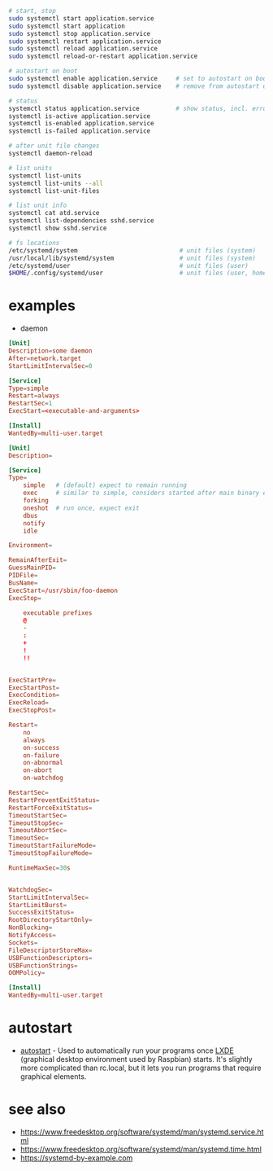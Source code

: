 ```bash
# start, stop
sudo systemctl start application.service
sudo systemctl start application
sudo systemctl stop application.service
sudo systemctl restart application.service
sudo systemctl reload application.service
sudo systemctl reload-or-restart application.service

# autostart on boot
sudo systemctl enable application.service     # set to autostart on boot 
sudo systemctl disable application.service    # remove from autostart on boot

# status
systemctl status application.service          # show status, incl. errors on last startup
systemctl is-active application.service
systemctl is-enabled application.service
systemctl is-failed application.service

# after unit file changes
systemctl daemon-reload

# list units
systemctl list-units
systemctl list-units --all
systemctl list-unit-files

# list unit info
systemctl cat atd.service
systemctl list-dependencies sshd.service
systemctl show sshd.service

# fs locations
/etc/systemd/system                            # unit files (system)
/usr/local/lib/systemd/system                  # unit files (system)
/etc/systemd/user                              # unit files (user)
$HOME/.config/systemd/user                     # unit files (user, homedir)
```



# examples

- daemon 

```toml
[Unit]
Description=some daemon
After=network.target
StartLimitIntervalSec=0

[Service]
Type=simple
Restart=always
RestartSec=1
ExecStart=<executable-and-arguments>

[Install]
WantedBy=multi-user.target
```







```toml
[Unit]
Description=

[Service] 
Type=
    simple   # (default) expect to remain running
    exec     # similar to simple, considers started after main binary executed
    forking
    oneshot  # run once, expect exit
    dbus 
    notify
    idle

Environment=

RemainAfterExit=
GuessMainPID=
PIDFile=
BusName=
ExecStart=/usr/sbin/foo-daemon
ExecStop=

    executable prefixes
    @
    -
    :
    +
    !
    !!


ExecStartPre=
ExecStartPost=
ExecCondition=
ExecReload=
ExecStopPost=

Restart=
    no	
    always	
    on-success	
    on-failure	
    on-abnormal	
    on-abort	
    on-watchdog

RestartSec=
RestartPreventExitStatus=
RestartForceExitStatus=
TimeoutStartSec=
TimeoutStopSec=
TimeoutAbortSec=
TimeoutSec=
TimeoutStartFailureMode=
TimeoutStopFailureMode=

RuntimeMaxSec=30s


WatchdogSec=
StartLimitIntervalSec=
StartLimitBurst=
SuccessExitStatus=
RootDirectoryStartOnly=
NonBlocking=
NotifyAccess=
Sockets=
FileDescriptorStoreMax=
USBFunctionDescriptors=
USBFunctionStrings=
OOMPolicy=

[Install]
WantedBy=multi-user.target
```



# autostart

- [autostart](https://learn.sparkfun.com/tutorials/how-to-run-a-raspberry-pi-program-on-startup#method-2-autostart) - Used to automatically run your programs once [LXDE](https://wiki.lxde.org/en/Main_Page) (graphical desktop environment used by Raspbian) starts. It's slightly more complicated than rc.local, but it lets you run programs that require graphical elements.



# see also

- https://www.freedesktop.org/software/systemd/man/systemd.service.html
- https://www.freedesktop.org/software/systemd/man/systemd.time.html
- https://systemd-by-example.com

